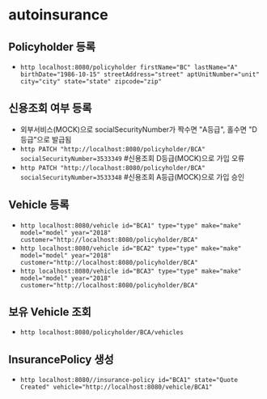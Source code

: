# autoinsurance

## Policyholder 등록
- `http localhost:8080/policyholder firstName="BC" lastName="A" birthDate="1986-10-15" streetAddress="street" aptUnitNumber="unit" city="city" state="state" zipcode="zip"`

## 신용조회 여부 등록
- 외부서비스(MOCK)으로 socialSecurityNumber가 짝수면 "A등급", 홀수면 "D등급"으로 발급됨
- `http PATCH "http://localhost:8080/policyholder/BCA" socialSecurityNumber=3533349` #신용조회 D등급(MOCK)으로 가입 오류
- `http PATCH "http://localhost:8080/policyholder/BCA" socialSecurityNumber=3533348` #신용조회 A등급(MOCK)으로 가입 승인

## Vehicle 등록
- `http localhost:8080/vehicle id="BCA1" type="type" make="make" model="model" year="2018" customer="http://localhost:8080/policyholder/BCA"`
- `http localhost:8080/vehicle id="BCA2" type="type" make="make" model="model" year="2018" customer="http://localhost:8080/policyholder/BCA"`
- `http localhost:8080/vehicle id="BCA3" type="type" make="make" model="model" year="2018" customer="http://localhost:8080/policyholder/BCA"`

## 보유 Vehicle 조회
- `http localhost:8080/policyholder/BCA/vehicles`

## InsurancePolicy 생성
- `http localhost:8080//insurance-policy id="BCA1" state="Quote Created" vehicle="http://localhost:8080/vehicle/BCA1"`
